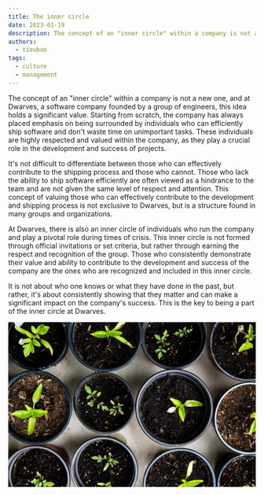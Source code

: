 ```yaml
---
title: The inner circle
date: 2023-01-19
description: The concept of an "inner circle" within a company is not a new one, and at Dwarves, a software company founded by a group of engineers, this idea holds a significant value.
authors:
  - tieubao
tags:
  - culture
  - management
---
```


The concept of an "inner circle" within a company is not a new one, and at Dwarves, a software company founded by a group of engineers, this idea holds a significant value. Starting from scratch, the company has always placed emphasis on being surrounded by individuals who can efficiently ship software and don't waste time on unimportant tasks. These individuals are highly respected and valued within the company, as they play a crucial role in the development and success of projects.

It's not difficult to differentiate between those who can effectively contribute to the shipping process and those who cannot. Those who lack the ability to ship software efficiently are often viewed as a hindrance to the team and are not given the same level of respect and attention. This concept of valuing those who can effectively contribute to the development and shipping process is not exclusive to Dwarves, but is a structure found in many groups and organizations.

At Dwarves, there is also an inner circle of individuals who run the company and play a pivotal role during times of crisis. This inner circle is not formed through official invitations or set criteria, but rather through earning the respect and recognition of the group. Those who consistently demonstrate their value and ability to contribute to the development and success of the company are the ones who are recognized and included in this inner circle.

It is not about who one knows or what they have done in the past, but rather, it's about consistently showing that they matter and can make a significant impact on the company's success. This is the key to being a part of the inner circle at Dwarves.

![](assets/the-inner-circle_b69eeaaf88abe3c06f4937341beb4619_md5.webp)

